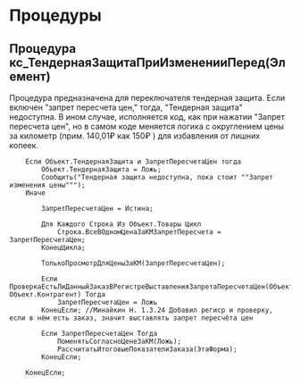 # Процедуры

## Процедура кс_ТендернаяЗащитаПриИзмененииПеред(Элемент)
Процедура предназначена для переключателя тендерная защита. Если включен "запрет пересчета цен," тогда, "Тендерная защита" недоступна. В ином случае, исполняется код, как при нажатии "Запрет пересчета цен", но в самом коде меняется логика с округлением цены за километр (прим. 140,01₽ как 150₽ ) для избавления от лишних копеек.

```
	Если Объект.ТендернаяЗащита и ЗапретПересчетаЦен тогда
		Объект.ТендернаяЗащита = Ложь;
		Сообщить("Тендерная защита недоступна, пока стоит ""Запрет изменения цены""");
	Иначе
		
		ЗапретПересчетаЦен = Истина; 
		
		Для Каждого Строка Из Объект.Товары Цикл
			Строка.ВсеВОдномЦенаЗаКМЗапретПересчета = ЗапретПересчетаЦен;
		КонецЦикла;
		
		ТолькоПросмотрДляЦеныЗаКМ(ЗапретПересчетаЦен); 	
		
		Если ПроверкаЕстьЛиДанныйЗаказВРегистреВыставленияЗапретаПересчетаЦен(Объект.Ссылка, Объект.Контрагент) Тогда 
			ЗапретПересчетаЦен = Ложь 
		КонецЕсли; //Минайкин Н. 1.3.24 Добавил региср и проверку, если в нём есть заказ, значит выставлять запрет пересчёта цен
		
		Если ЗапретПересчетаЦен Тогда
			ПоменятьСогласноЦенеЗаКМ(Ложь); 
			РассчитатьИтоговыеПоказателиЗаказа(ЭтаФорма);
		КонецЕсли;
		
	КонецЕсли;
```
